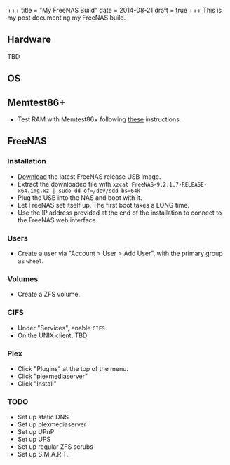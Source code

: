 +++
title = "My FreeNAS Build"
date = 2014-08-21
draft = true
+++
This is my post documenting my FreeNAS build.

## Hardware

TBD

## OS

## Memtest86+

* Test RAM with Memtest86+ following [these](http://forum.canardpc.com/threads/28875-Linux-HOWTO-Boot-Memtest-on-USB-Drive) instructions.

## FreeNAS
### Installation

* [Download](http://www.freenas.org/download-freenas-release.html) the latest FreeNAS release USB image.
* Extract the downloaded file with `xzcat FreeNAS-9.2.1.7-RELEASE-x64.img.xz | sudo dd of=/dev/sdd bs=64k`
* Plug the USB into the NAS and boot with it.
* Let FreeNAS set itself up. The first boot takes a LONG
    time.
* Use the IP address provided at the end of the installation to connect to the FreeNAS web interface.

### Users

* Create a user via "Account > User > Add User", with the primary group as `wheel`.

### Volumes

* Create a ZFS volume.

### CIFS

* Under "Services", enable `CIFS`.
* On the UNIX client, TBD

### Plex

* Click "Plugins" at the top of the menu.
* Click "plexmediaserver"
* Click "Install"

### TODO

* Set up static DNS
* Set up plexmediaserver
* Set up UPnP
* Set up UPS
* Set up regular ZFS scrubs
* Set up S.M.A.R.T.


